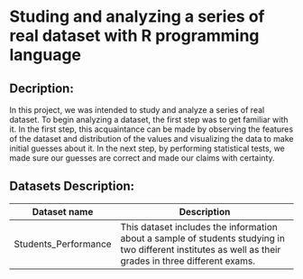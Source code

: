 # Studing and analyzing a series of real dataset with R programming language

## Decription:
In this project, we was intended to study and analyze a series of real dataset. To begin analyzing a dataset, the first step was to get familiar with it. In the first step, this acquaintance can be made by observing the features of the dataset and distribution of the values and visualizing the data to make initial guesses about it. In the next step, by performing statistical tests, we made sure our guesses are correct and made our claims with certainty.

## Datasets Description:

| Dataset name       | Description |
| ----------- | ----------- |
| Students_Performance    | This dataset includes the information about a sample of students studying in two different institutes as well as their grades in three                                   different exams.       |


